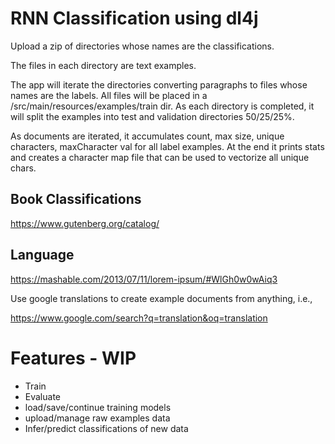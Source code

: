 # RNN Classification using dl4j

Upload a zip of directories whose names are the classifications.

The files in each directory are text examples.

The app will iterate the directories converting paragraphs to files whose names are the labels.
All files will be placed in a /src/main/resources/examples/train dir.
As each directory is completed, it will split the examples into test and validation directories 50/25/25%.

As documents are iterated, it accumulates count, max size, unique characters, maxCharacter val for all label examples.
At the end it prints stats and creates a character map file that can be used to vectorize all unique chars.

## Book Classifications

https://www.gutenberg.org/catalog/

## Language

https://mashable.com/2013/07/11/lorem-ipsum/#WlGh0w0wAiq3

Use google translations to create example documents from anything, i.e., 

https://www.google.com/search?q=translation&oq=translation


# Features - WIP

  * Train
  * Evaluate
  * load/save/continue training models
  * upload/manage raw examples data
  * Infer/predict classifications of new data

